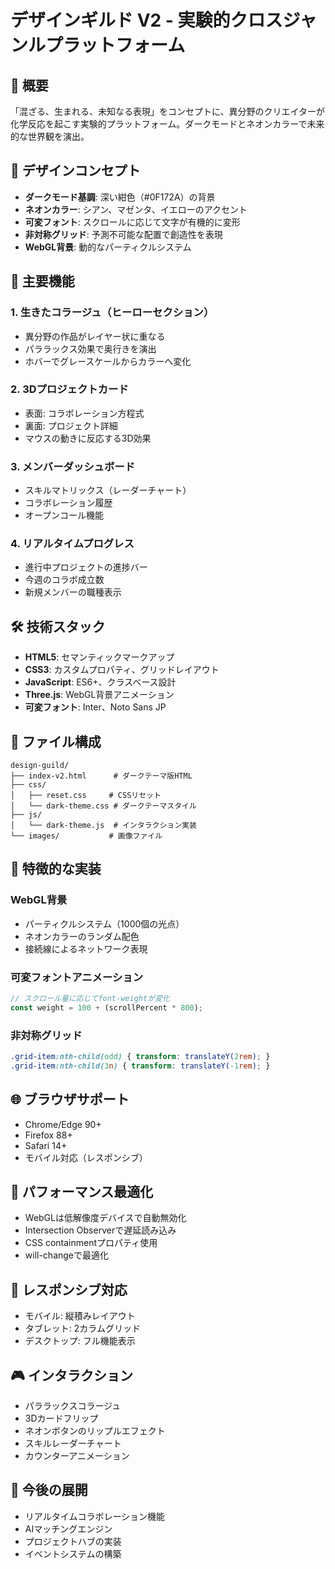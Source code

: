 # デザインギルド V2 - 実験的クロスジャンルプラットフォーム

## 🌌 概要
「混ざる、生まれる、未知なる表現」をコンセプトに、異分野のクリエイターが化学反応を起こす実験的プラットフォーム。ダークモードとネオンカラーで未来的な世界観を演出。

## 🎨 デザインコンセプト
- **ダークモード基調**: 深い紺色（#0F172A）の背景
- **ネオンカラー**: シアン、マゼンタ、イエローのアクセント
- **可変フォント**: スクロールに応じて文字が有機的に変形
- **非対称グリッド**: 予測不可能な配置で創造性を表現
- **WebGL背景**: 動的なパーティクルシステム

## 🚀 主要機能

### 1. 生きたコラージュ（ヒーローセクション）
- 異分野の作品がレイヤー状に重なる
- パララックス効果で奥行きを演出
- ホバーでグレースケールからカラーへ変化

### 2. 3Dプロジェクトカード
- 表面: コラボレーション方程式
- 裏面: プロジェクト詳細
- マウスの動きに反応する3D効果

### 3. メンバーダッシュボード
- スキルマトリックス（レーダーチャート）
- コラボレーション履歴
- オープンコール機能

### 4. リアルタイムプログレス
- 進行中プロジェクトの進捗バー
- 今週のコラボ成立数
- 新規メンバーの職種表示

## 🛠️ 技術スタック
- **HTML5**: セマンティックマークアップ
- **CSS3**: カスタムプロパティ、グリッドレイアウト
- **JavaScript**: ES6+、クラスベース設計
- **Three.js**: WebGL背景アニメーション
- **可変フォント**: Inter、Noto Sans JP

## 📁 ファイル構成
```
design-guild/
├── index-v2.html      # ダークテーマ版HTML
├── css/
│   ├── reset.css     # CSSリセット
│   └── dark-theme.css # ダークテーマスタイル
├── js/
│   └── dark-theme.js  # インタラクション実装
└── images/           # 画像ファイル
```

## 🎯 特徴的な実装

### WebGL背景
- パーティクルシステム（1000個の光点）
- ネオンカラーのランダム配色
- 接続線によるネットワーク表現

### 可変フォントアニメーション
```javascript
// スクロール量に応じてfont-weightが変化
const weight = 100 + (scrollPercent * 800);
```

### 非対称グリッド
```css
.grid-item:nth-child(odd) { transform: translateY(2rem); }
.grid-item:nth-child(3n) { transform: translateY(-1rem); }
```

## 🌐 ブラウザサポート
- Chrome/Edge 90+
- Firefox 88+
- Safari 14+
- モバイル対応（レスポンシブ）

## 🚦 パフォーマンス最適化
- WebGLは低解像度デバイスで自動無効化
- Intersection Observerで遅延読み込み
- CSS containmentプロパティ使用
- will-changeで最適化

## 📱 レスポンシブ対応
- モバイル: 縦積みレイアウト
- タブレット: 2カラムグリッド
- デスクトップ: フル機能表示

## 🎮 インタラクション
- パララックスコラージュ
- 3Dカードフリップ
- ネオンボタンのリップルエフェクト
- スキルレーダーチャート
- カウンターアニメーション

## 🔮 今後の展開
- リアルタイムコラボレーション機能
- AIマッチングエンジン
- プロジェクトハブの実装
- イベントシステムの構築